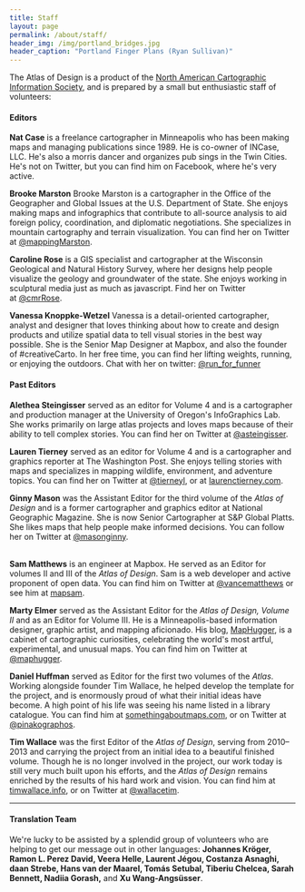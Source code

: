 ```yaml
---
title: Staff
layout: page
permalink: /about/staff/
header_img: /img/portland_bridges.jpg
header_caption: "Portland Finger Plans (Ryan Sullivan)"
---
```


The Atlas of Design is a product of the <a href="http://nacis.org">North American Cartographic Information Society</a>, and is prepared by a small but enthusiastic staff of volunteers:

#### Editors

<strong>Nat Case</strong> is a freelance cartographer in Minneapolis who has been making maps and managing publications since 1989. He is co-owner of INCase, LLC. He's also a morris dancer and organizes pub sings in the Twin Cities. He's not on Twitter, but you can find him on Facebook, where he's very active.

<strong>Brooke Marston</strong>
Brooke Marston is a cartographer in the Office of the Geographer and Global Issues at the U.S. Department of State. She enjoys making maps and infographics that contribute to all-source analysis to aid foreign policy, coordination, and diplomatic negotiations. She specializes in mountain cartography and terrain visualization. You can find her on Twitter at <a href="https://twitter.com/mappingMarston">@mappingMarston</a>.

<strong>Caroline Rose</strong> is a GIS specialist and cartographer at the Wisconsin Geological and Natural History Survey, where her designs help people visualize the geology and groundwater of the state. She enjoys working in sculptural media just as much as javascript. Find her on Twitter at <a href="https://twitter.com/cmrrose">@cmrRose</a>.

<strong>Vanessa Knoppke-Wetzel</strong>
Vanessa is a detail-oriented cartographer, analyst and designer that loves thinking about how to create and design products and utilize spatial data to tell visual stories in the best way possible. She is the Senior Map Designer at Mapbox, and also the founder of #creativeCarto. In her free time, you can find her lifting weights, running, or enjoying the outdoors. Chat with her on twitter: <a href="https://twitter.com/run_for_funner">@run_for_funner</a>


<h4>Past Editors</h4>

<strong>Alethea Steingisser</strong> served as an editor for Volume 4 and is a cartographer and production manager at the University of Oregon's InfoGraphics Lab. She works primarily on large atlas projects and loves maps because of their ability to tell complex stories. You can find her on Twitter at <a href="https://twitter.com/asteingisser">@asteingisser</a>.

<strong>Lauren Tierney</strong> served as an editor for Volume 4 and is a cartographer and graphics reporter at The Washington Post. She enjoys telling stories with maps and specializes in mapping wildlife, environment, and adventure topics.  You can find her on Twitter at <a href="https://twitter.com/tierneyl">@tierneyl</a>, or at <a href="http://www.laurenctierney.com">laurenctierney.com</a>.

<strong>Ginny Mason</strong> was the Assistant Editor for the third volume of the <em>Atlas of Design</em> and is a former cartographer and graphics editor at National Geographic Magazine.  She is now Senior Cartographer at S&P Global Platts. She likes maps that help people make informed decisions. You can follow her on Twitter at <a href="https://twitter.com/masonginny" target="_blank">@masonginny</a>.<br/><br/>

<strong>Sam Matthews</strong> is an engineer at Mapbox. He served as an Editor for volumes II and III of the <em>Atlas of Design</em>. Sam is a web developer and active proponent of open data. You can find him on Twitter at <a href="https://twitter.com/vancematthews">@vancematthews</a> or see him at <a href="http://mapsam.com">mapsam</a>.

<strong>Marty Elmer</strong> served as the Assistant Editor for  the <em>Atlas of Design, Volume II</em> and as an Editor for Volume III. He is a Minneapolis-based information designer, graphic artist, and mapping aficionado. His blog, <a href="http://www.maphugger.com">MapHugger</a>, is a cabinet of cartographic curiosities, celebrating the world's most artful, experimental, and unusual maps. You can find him on Twitter at <a href="https://twitter.com/maphugger">@maphugger</a>.

<strong>Daniel Huffman</strong> served as Editor for the first two volumes of the <em>Atlas</em>. Working alongside founder Tim Wallace, he helped develop the template for the project, and is enormously proud of what their initial ideas have become. A high point of his life was seeing his name listed in a library catalogue. You can find him at <a href="http://somethingaboutmaps.com">somethingaboutmaps.com</a>, or on Twitter at <a class="user-mention" href="https://github.com/pinakographos">@pinakographos</a>.

<strong>Tim Wallace</strong> was the first Editor of the <em>Atlas of Design</em>, serving from 2010–2013 and carrying the project from an initial idea to a beautiful finished volume. Though he is no longer involved in the project, our work today is still very much built upon his efforts, and the <em>Atlas of Design</em> remains enriched by the results of his hard work and vision. You can find him at <a href="http://timwallace.info">timwallace.info</a>, or on Twitter at <a href="http://twitter.com/wallacetim">@wallacetim</a>.

<hr />

<h4>Translation Team</h4>
We're lucky to be assisted by a splendid group of volunteers who are helping to get our message out in other languages: <strong>Johannes Kröger, Ramon L. Perez David, Veera Helle, Laurent Jégou, Costanza Asnaghi, daan Strebe, Hans van der Maarel, Tomás Setubal, Tiberiu Chelcea, Sarah Bennett, Nadiia Gorash,</strong> and <strong>Xu Wang-Angsüsser</strong>.
